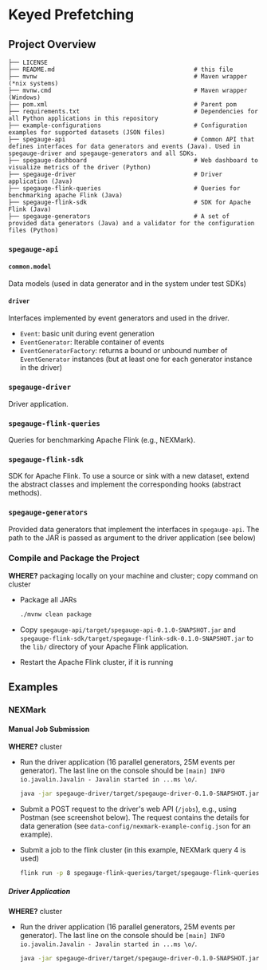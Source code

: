 # Keyed Prefetching

## Project Overview

```
├── LICENSE
├── README.md                                       # this file
├── mvnw                                            # Maven wrapper (*nix systems)
├── mvnw.cmd                                        # Maven wrapper (Windows)
├── pom.xml                                         # Parent pom
├── requirements.txt                                # Dependencies for all Python applications in this repository
├── example-configurations                          # Configuration examples for supported datasets (JSON files)
├── spegauge-api                                    # Common API that defines interfaces for data generators and events (Java). Used in spegauge-driver and spegauge-generators and all SDKs. 
├── spegauge-dashboard                              # Web dashboard to visualize metrics of the driver (Python) 
├── spegauge-driver                                 # Driver application (Java)
├── spegauge-flink-queries                          # Queries for benchmarking apache Flink (Java)
├── spegauge-flink-sdk                              # SDK for Apache Flink (Java)
├── spegauge-generators                             # A set of provided data generators (Java) and a validator for the configuration files (Python)
```

### `spegauge-api`

#### `common.model`

Data models (used in data generator and in the system under test SDKs)

#### `driver`

Interfaces implemented by event generators and used in the driver.

- `Event`: basic unit during event generation
- `EventGenerator`: Iterable container of events
- `EventGeneratorFactory`: returns a bound or unbound number of `EventGenerator` instances (but at least one for each generator instance in the driver)


### `spegauge-driver`

Driver application. 

### `spegauge-flink-queries`

Queries for benchmarking Apache Flink (e.g., NEXMark).

### `spegauge-flink-sdk`

SDK for Apache Flink. To use a source or sink with a new dataset, extend the abstract classes and implement the corresponding hooks (abstract methods).

### `spegauge-generators`

Provided data generators that implement the interfaces in `spegauge-api`. The path to the JAR is passed as argument to the driver application (see below)



### Compile and Package the Project

**WHERE?** packaging locally on your machine and cluster; copy command on cluster
  
- Package all JARs

  ```bash
  ./mvnw clean package
  ```

- Copy `spegauge-api/target/spegauge-api-0.1.0-SNAPSHOT.jar` and `spegauge-flink-sdk/target/spegauge-flink-sdk-0.1.0-SNAPSHOT.jar` to the `lib/` directory of your Apache Flink application.
- Restart the Apache Flink cluster, if it is running


## Examples

### NEXMark

#### Manual Job Submission

**WHERE?** cluster

- Run the driver application (16 parallel generators, 25M events per generator). The last line on the console should be `[main] INFO io.javalin.Javalin - Javalin started in ...ms \o/`.

  ```bash
  java -jar spegauge-driver/target/spegauge-driver-0.1.0-SNAPSHOT.jar -g 16 spegauge-generators/target/spegauge-generators-0.1.0-SNAPSHOT.jar
  ```

- Submit a POST request to the driver's web API (`/jobs`), e.g., using Postman (see screenshot below). The request contains the details for data generation (see `data-config/nexmark-example-config.json` for an example).

- Submit a job to the flink cluster (in this example, NEXMark query 4 is used)

  ```bash
  flink run -p 8 spegauge-flink-queries/target/spegauge-flink-queries-0.1.0-SNAPSHOT.jar -m nexmark --driver diascld21.iccluster.epfl.ch:8110 -- Query4
  ```

##### Driver Application

**WHERE?** cluster

- Run the driver application (16 parallel generators, 25M events per generator). The last line on the console should be `[main] INFO io.javalin.Javalin - Javalin started in ...ms \o/`.

  ```bash
  java -jar spegauge-driver/target/spegauge-driver-0.1.0-SNAPSHOT.jar -g 16 spegauge-generators/target/spegauge-generators-0.1.0-SNAPSHOT.jar
  ```
